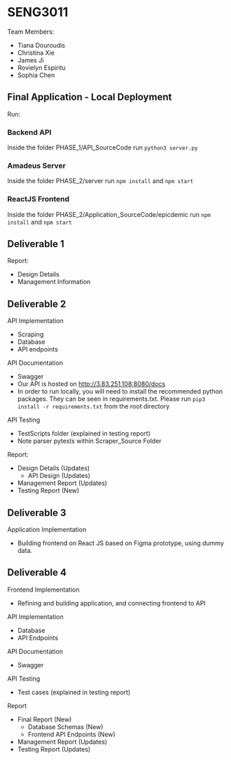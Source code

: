 # SENG3011

Team Members:
* Tiana Douroudis
* Christina Xie
* James Ji
* Rovielyn Espiritu
* Sophia Chen

## Final Application - Local Deployment
Run:
### Backend API
Inside the folder PHASE_1/API_SourceCode
run `python3 server.py`
### Amadeus Server
Inside the folder PHASE_2/server
run `npm install` and `npm start`
### ReactJS Frontend
Inside the folder PHASE_2/Application_SourceCode/epicdemic
run `npm install` and `npm start`

## Deliverable 1
Report:
* Design Details
* Management Information

## Deliverable 2
API Implementation
* Scraping
* Database
* API endpoints

API Documentation
* Swagger
* Our API is hosted on http://3.83.251.108:8080/docs
* In order to run locally, you will need to install the recommended python packages. They can be seen in requirements.txt. Please run `pip3 install -r requirements.txt` from the root directory

API Testing
* TestScripts folder (explained in testing report)
* Note parser pytests within Scraper_Source Folder

Report:
* Design Details (Updates)
  - API Design (Updates)
* Management Report (Updates)
* Testing Report (New)

## Deliverable 3
Application Implementation
* Building frontend on React JS based on Figma prototype, using dummy data.

## Deliverable 4
Frontend Implementation
* Refining and building application, and connecting frontend to API

API Implementation
* Database
* API Endpoints

API Documentation
* Swagger

API Testing
* Test cases (explained in testing report)

Report
* Final Report (New)
  - Database Schemas (New)
  - Frontend API Endpoints (New)
* Management Report (Updates)
* Testing Report (Updates)
